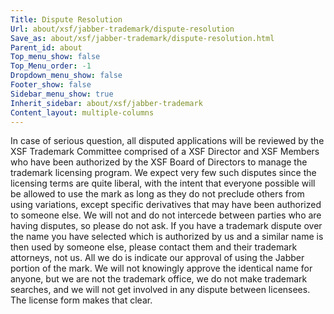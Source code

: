 ```yaml
---
Title: Dispute Resolution
Url: about/xsf/jabber-trademark/dispute-resolution
Save_as: about/xsf/jabber-trademark/dispute-resolution.html
Parent_id: about
Top_menu_show: false
Top_Menu_order: -1
Dropdown_menu_show: false
Footer_show: false
Sidebar_menu_show: true
Inherit_sidebar: about/xsf/jabber-trademark
Content_layout: multiple-columns
---
```


In case of serious question, all disputed applications will be reviewed by the XSF Trademark Committee comprised of a XSF Director and XSF Members who have been authorized by the XSF Board of Directors to manage the trademark licensing program. We expect very few such disputes since the licensing terms are quite liberal, with the intent that everyone possible will be allowed to use the mark as long as they do not preclude others from using variations, except specific derivatives that may have been authorized to someone else. We will not and do not intercede between parties who are having disputes, so please do not ask. If you have a trademark dispute over the name you have selected which is authorized by us and a similar name is then used by someone else, please contact them and their trademark attorneys, not us. All we do is indicate our approval of using the Jabber portion of the mark. We will not knowingly approve the identical name for anyone, but we are not the trademark office, we do not make trademark searches, and we will not get involved in any dispute between licensees. The license form makes that clear.